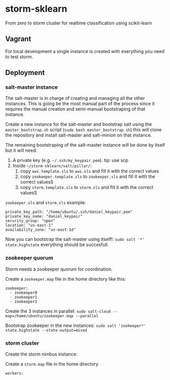 storm-sklearn
=============

From zero to storm cluster for realtime classification using scikit-learn

## Vagrant

For local development a single instance is created with everything you need
to test storm.

## Deployment

### salt-master instance

The salt-master is in charge of creating and managing all the other instances.
This is going be the most manual part of the process since it
requires the manual creation and semi-manual bootstraping of that instance.

Create a new instance for the salt-master and bootstrap salt using the
`master_bootstrap.sh` script (`sudo bash master_bootstrap.sh`)
this will clone the repository and install salt-master and salt-minion on that instance.

The remaining bootstraping of the salt-master instance will be done by itself
but it will need:

1. A private key (e.g. `~/.ssh/my_keypair.pem`). tip: use scp
2. Inside `~/storm-sklearn/salt/pillar/`:
    1. copy `aws.template.sls` to `aws.sls` and fill it with the correct values
    2. copy `zookeeper.template.sls` to `zookeeper.sls` and fill it with the correct valuesS
    2. copy `storm.template.sls` to `storm.sls` and fill it with the correct valuesS

`zookeeper.sls` and `storm.sls` example:

```
private_key_path: "/home/ubuntu/.ssh/daniel_keypair.pem"
private_key_name: "daniel_keypair"
security_group: "open"
location: "us-east-1"
availability_zone: "us-east-1d"
```

Now you can bootstrap the salt-master using itself!:
`sudo salt '*' state.highstate` everything should be succesfull.

### zookeeper quorum

Storm needs a zookeeper quorum for coordination.

Create a `zookeeper.map` file in the home directory like this:

```
zookeeper:
  - zookeeper0
  - zookeeper1
  - zookeeper2
```

Create the 3 instances in parallel:
`sudo salt-cloud --map=/home/ubuntu/zookeeper.map --parallel`

Bootstrap zookeeper in the new instances:
`sudo salt 'zookeeper*' state.highstate --state-output=mixed`

### storm cluster

Create the storm nimbus instance:


Create a `storm.map` file in the home directory

```
workers:
```
